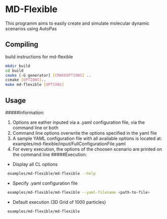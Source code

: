 # MD-Flexible 

This programm aims to easily create and simulate molecular dynamic scenarios using AutoPas
## Compiling
build instructions for md-flexible
```bash
mkdir build
cd build
cmake [-G generator] [CMAKEOPTIONS] ..
ccmake [OPTIONS]..
make md-flexible [OPTIONS]
```
## Usage 
#####Information:
1. Options are eather inputed via a .yaml configuration file, via the command line or both 
2. Command line options overwrite the options specified in the yaml file
3. A sample YAML configuration file with all available options is located at: examples/md-flexible/input/FullConfigurationFile.yaml
5. For every execution, the options of the choosen scenario are printed on the command line 
#####Execution:
* Display all CL options
```bash
 examples/md-flexible/md-flexible --help
```
* Specify .yaml configuration file
```bash
 examples/md-flexible/md-flexible --yaml-filename <path-to-file>
```
* Default execution (3D Grid of 1000 particles)
```bash
 examples/md-flexible/md-flexible
```
